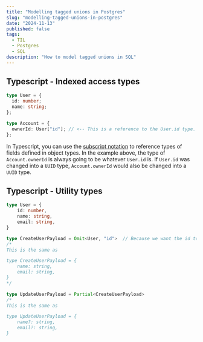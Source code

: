 ```yaml
---
title: "Modelling tagged unions in Postgres"
slug: "modelling-tagged-unions-in-postgres"
date: "2024-11-13"
published: false
tags:
  - TIL
  - Postgres
  - SQL
description: "How to model tagged unions in SQL"
---
```


## Typescript - Indexed access types

```typescript
type User = {
  id: number;
  name: string;
};

type Account = {
  ownerId: User["id"]; // <-- This is a reference to the User.id type. `ownerId` is now also of type `number`
};
```

In Typescript, you can use the [subscript notation](https://www.typescriptlang.org/docs/handbook/2/indexed-access-types.html) to reference types of fields defined in object types. In the example above, the type of `Account.ownerId` is always going to be whatever `User.id` is. If `User.id` was changed into a `UUID` type, `Account.ownerId` would also be changed into a `UUID` type.

## Typescript - Utility types

```typescript
type User = {
    id: number,
    name: string,
    email: string,
}

type CreateUserPayload = Omit<User, "id">  // Because we want the id to be autogenerated
/*
This is the same as

type CreateUserPayload = {
    name: string,
    email: string,
}
*/

type UpdateUserPayload = Partial<CreateUserPayload>
/*
This is the same as

type UpdateUserPayload = {
    name?: string,
    email?: string,
}
```
